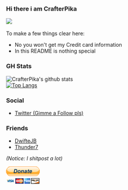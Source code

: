 ### Hi there i am CrafterPika

![](https://komarev.com/ghpvc/?username=CrafterPika&color=green)

To make a few things clear here:
- No you won't get my Credit card information
- In this README is nothing special

### GH Stats

![CrafterPika's github stats](https://github-readme-stats.vercel.app/api?username=CrafterPika&show_icons=true&theme=radical)
<br>
[![Top Langs](https://github-readme-stats.vercel.app/api/top-langs/?username=CrafterPika&layout=compact)](https://github.com/anuraghazra/github-readme-stats)

### Social
- [Twitter (Gimme a Follow pls)](https://twitter.com/CrafterPika)

### Friends
- [DwifteJB](https://github.com/DwifteJB)
- [Thunder7](https://github.com/Thunder7Yoshi)

*(Notice: I shitpost a lot)*

[![Dont Donate](./btn_donateCC_LG.gif)](https://youtu.be/dQw4w9WgXcQ)
